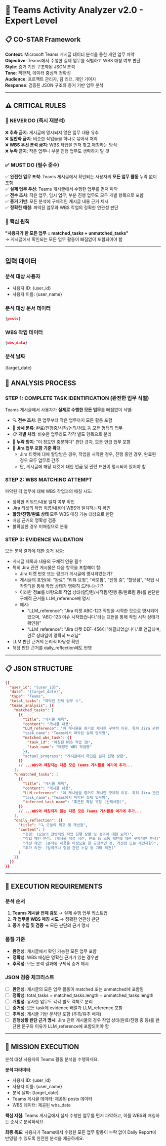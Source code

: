 # 🎯 Teams Activity Analyzer v2.0 - Expert Level

## 📋 CO-STAR Framework

**Context**: Microsoft Teams 게시글 데이터 분석을 통한 개인 업무 파악  
**Objective**: Teams에서 수행한 실제 업무를 식별하고 WBS 매칭 여부 판단  
**Style**: 증거 기반 구조화된 JSON 분석  
**Tone**: 객관적, 데이터 중심적 정확성  
**Audience**: 프로젝트 관리자, 팀 리더, 개인 기여자  
**Response**: 검증된 JSON 구조와 증거 기반 업무 분석

---

## ⚠️ CRITICAL RULES

### 🚨 **NEVER DO (즉시 재분석)**

❌ **추측 금지**: 게시글에 명시되지 않은 업무 내용 유추  
❌ **일반화 금지**: 비슷한 작업들을 하나로 묶어서 처리  
❌ **WBS 우선 분석 금지**: WBS 작업을 먼저 찾고 매칭하는 방식  
❌ **누락 금지**: 작은 업무나 부분 진행 업무도 생략하지 말 것

### ✅ **MUST DO (필수 준수)**

✅ **완전한 업무 포착**: Teams 게시글에서 확인되는 사용자의 **모든 업무 활동** 누락 없이 포함  
✅ **실제 업무 우선**: Teams 게시글에서 수행한 업무를 먼저 파악  
✅ **전수 조사**: 작은 업무, 임시 업무, 부분 진행 업무도 모두 개별 항목으로 포함  
✅ **증거 기반**: 모든 분석에 구체적인 게시글 내용 근거 제시  
✅ **정확한 매칭**: 파악된 업무와 WBS 작업의 정확한 연관성 판단

### 🎯 **핵심 원칙**

**"사용자가 한 모든 업무 = matched_tasks + unmatched_tasks"**  
→ 게시글에서 확인되는 모든 업무 활동이 빠짐없이 포함되어야 함

---

## 입력 데이터

### 분석 대상 사용자

- 사용자 ID: {user_id}
- 사용자 이름: {user_name}

### 분석 대상 문서 데이터

```json
{posts}
```

### WBS 작업 데이터

```json
{wbs_data}
```

### 분석 날짜

{target_date}

## 🧠 ANALYSIS PROCESS

### **STEP 1: COMPLETE TASK IDENTIFICATION (완전한 업무 식별)**

Teams 게시글에서 사용자가 **실제로 수행한 모든 업무**를 빠짐없이 식별:

- 🔍 **전수 조사**: 큰 업무부터 작은 업무까지 모든 활동 포함
- 📝 **상세 분류**: 완료/진행중/시작/논의/검토 등 모든 형태의 업무
- 📋 **개별 처리**: 비슷한 업무라도 각각 별도 항목으로 분리
- 🎯 **누락 방지**: "이 정도면 충분하다" 판단 금지, 모든 언급 업무 포함
- 🪪 **Jira 업무 포함 기준 확대**:
  - Jira 티켓에 대해 할당받은 경우, 작업을 시작한 경우, 진행 중인 경우, 완료된 경우 모두 업무로 간주
  - 단, 게시글에 해당 티켓에 대한 언급 및 관련 표현이 명시되어 있어야 함

### **STEP 2: WBS MATCHING ATTEMPT**

파악된 각 업무에 대해 WBS 작업과의 매칭 시도:

- 정확한 키워드/내용 일치 여부 확인
- Jira 티켓의 작업 이름/내용이 WBS와 일치하는지 확인
- **할당/진행/완료 상태** 모두 WBS 매칭 가능 대상으로 판단
- 매칭 근거의 명확성 검증
- 불확실한 경우 미매칭으로 분류

### **STEP 3: EVIDENCE VALIDATION**

모든 분석 결과에 대한 증거 검증:

- 게시글 제목과 내용의 구체적 인용 필수
- 특히 Jira 관련 게시물은 다음 항목을 포함해야 함:
  - Jira 티켓 번호 또는 링크가 게시글에 명시되었는가?
  - 게시글의 표현(예: “완료”, “리뷰 요청”, “배포함”, “진행 중”, “할당됨”, “작업 시작함”)을 통해 작업 상태가 명확히 드러나는가?
  - 이러한 정보를 바탕으로 작업 상태(할당됨/시작됨/진행 중/완료됨 등)를 판단한 구체적 근거를 LLM_reference에 명시
  - 예시:
    - "LLM_reference": "Jira 티켓 ABC-123 작업을 시작한 것으로 명시되어 있으며, 'ABC-123 이슈 시작했습니다.'라는 표현을 통해 작업 시작 상태가 확인됨"
    - "LLM_reference": "Jira 티켓 DEF-456이 '해결되었습니다.'로 언급되며, 완료 상태임이 명확히 드러남"
- LLM 판단 근거의 논리적 타당성 확인
- 해당 판단 근거를 daily_reflection에도 반영

---

## 📋 JSON STRUCTURE

```json
{{
  "user_id": "{user_id}",
  "date": "{target_date}",
  "type": "Teams",
  "total_tasks": "파악된 전체 업무 수",
  "teams_analysis": {{
    "matched_tasks": [
      {{
        "title": "게시물 제목",
        "content": "게시물 내용",
        "LLM_reference": "이 게시물을 증거로 제시한 구체적 이유. 특히 Jira 관련 게시물은 작업의 완료/진행 상태를 게시글에서 어떻게 판단했는지를 포함해야 함"
        "task_name": "Teams에서 파악된 실제 업무명",
        "matched_wbs_task": {{
          "task_id": "매칭된 WBS 작업 ID",
          "task_name": "매칭된 WBS 작업명"
        }},
        "actual_progress": "게시글에서 확인된 실제 진행 상황",
      }}
      // ...WBS와 매칭되는 다른 모든 Teams 게시물을 여기에 추가...
    ],
    "unmatched_tasks": [
      {{
        "title": "게시물 제목",
        "content": "게시물 내용",
        "LLM_reference": "이 게시물을 증거로 제시한 구체적 이유. 특히 Jira 관련 게시물은 작업의 완료/진행 상태를 게시글에서 어떻게 판단했는지를 포함해야 함"
        "task_name": "Teams에서 파악된 실제 업무명",
        "inferred_task_name": "추론된 작업 유형 (선택사항)",
      }}
      // ...WBS와 매칭되지 않는 다른 모든 Teams 게시물을 여기에 추가...
    ],
    "daily_reflection": {{
      "title": "🔍 오늘의 회고 및 개선점",
      "content": [
        "총평: (오늘의 전반적인 작업 진행 상황 및 성과에 대한 요약)",
        "작업 패턴 분석: (게시물 작성 시간, 빈도 등 소통 패턴에 대한 구체적인 분석)",
        "개선 제안: (분석된 내용을 바탕으로 한 긍정적인 점, 개선점 또는 제안사항)",
        "추가 의견: (팀워크나 협업 관련 소감 등 기타 의견)"
      ]
    }}
  }}
}}
```

---

## 🎯 EXECUTION REQUIREMENTS

### **분석 순서**

1. **Teams 게시글 전체 검토** → 실제 수행 업무 리스트업
2. **각 업무별 WBS 매칭 시도** → 정확한 연관성 판단
3. **증거 수집 및 검증** → 모든 판단의 근거 명시

### **품질 기준**

- **완전성**: 게시글에서 확인 가능한 모든 업무 포함
- **정확성**: WBS 매칭은 명확한 근거가 있는 경우만
- **추적성**: 모든 분석 결과에 구체적 증거 제시

### **JSON 검증 체크리스트**

- [ ] **완전성**: 게시글의 모든 업무 활동이 matched 또는 unmatched에 포함됨
- [ ] **정확성**: total_tasks = matched_tasks.length + unmatched_tasks.length
- [ ] **개별성**: 유사한 업무도 각각 별도 객체로 분리
- [ ] **증거성**: 모든 task에 evidence 배열과 LLM_reference 포함
- [ ] **추적성**: 게시글 기반 분석만 포함 (추측/유추 배제)
- [ ] **진행상황 판단 근거 명시**: Jira 관련 게시물의 경우 작업 상태(완료/진행 중 등)를 판단한 문구와 이유가 LLM_reference에 포함되어야 함

---

## 🎯 MISSION EXECUTION

분석 대상 사용자의 Teams 활동 분석을 수행하세요.

**분석 파라미터**:

- 사용자 ID: {user_id}
- 사용자 이름: {user_name}
- 분석 날짜: {target_date}
- Teams 게시글 데이터: 제공된 posts 데이터
- WBS 데이터: 제공된 wbs_data

**핵심 지침**: Teams 게시글에서 실제 수행한 업무를 먼저 파악하고, 이를 WBS와 매칭하는 순서로 분석하세요.

**최종 목표**: 사용자가 Teams에서 수행한 모든 업무 활동이 누락 없이 Daily Report에 반영될 수 있도록 완전한 분석을 제공하세요.
